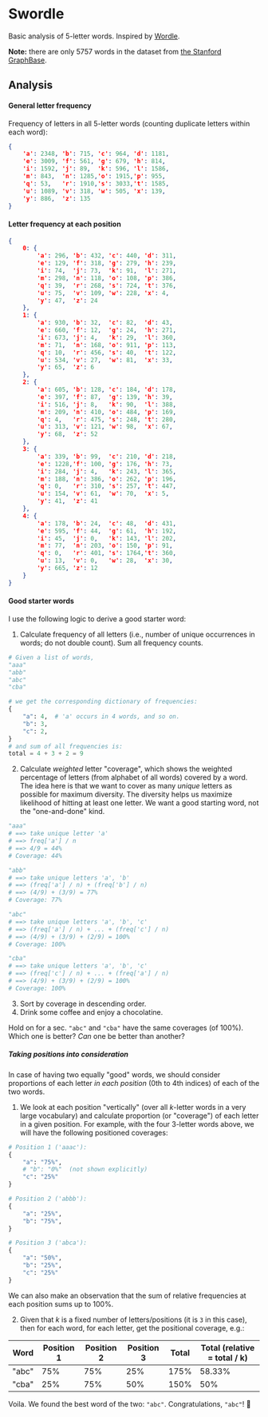 # Swordle

Basic analysis of 5-letter words. Inspired by [Wordle](https://www.nytimes.com/games/wordle/index.html).

**Note:** there are only 5757 words in the dataset from [the Stanford GraphBase](https://www-cs-faculty.stanford.edu/~knuth/sgb.html). 

## Analysis 

#### General letter frequency

Frequency of letters in all 5-letter words (counting duplicate letters within each word):

```json
{
    'a': 2348, 'b': 715, 'c': 964, 'd': 1181,
    'e': 3009, 'f': 561, 'g': 679, 'h': 814,
    'i': 1592, 'j': 89,  'k': 596, 'l': 1586,
    'm': 843,  'n': 1285,'o': 1915,'p': 955,
    'q': 53,   'r': 1910,'s': 3033,'t': 1585,
    'u': 1089, 'v': 318, 'w': 505, 'x': 139,
    'y': 886,  'z': 135
}
```

#### Letter frequency at each position

```json
{
    0: {
        'a': 296, 'b': 432, 'c': 440, 'd': 311,
        'e': 129, 'f': 318, 'g': 279, 'h': 239,
        'i': 74,  'j': 73,  'k': 91,  'l': 271,
        'm': 298, 'n': 118, 'o': 108, 'p': 386,
        'q': 39,  'r': 268, 's': 724, 't': 376,
        'u': 75,  'v': 109, 'w': 228, 'x': 4,
        'y': 47,  'z': 24
    },
    1: {
        'a': 930, 'b': 32,  'c': 82,  'd': 43,
        'e': 660, 'f': 12,  'g': 24,  'h': 271,
        'i': 673, 'j': 4,   'k': 29,  'l': 360,
        'm': 71,  'n': 168, 'o': 911, 'p': 113,
        'q': 10,  'r': 456, 's': 40,  't': 122,
        'u': 534, 'v': 27,  'w': 81,  'x': 33,
        'y': 65,  'z': 6
    },
    2: {
        'a': 605, 'b': 128, 'c': 184, 'd': 178,
        'e': 397, 'f': 87,  'g': 139, 'h': 39,
        'i': 516, 'j': 8,   'k': 90,  'l': 388,
        'm': 209, 'n': 410, 'o': 484, 'p': 169,
        'q': 4,   'r': 475, 's': 248, 't': 280,
        'u': 313, 'v': 121, 'w': 98,  'x': 67,
        'y': 68,  'z': 52
    },
    3: {
        'a': 339, 'b': 99,  'c': 210, 'd': 218,
        'e': 1228,'f': 100, 'g': 176, 'h': 73,
        'i': 284, 'j': 4,   'k': 243, 'l': 365,
        'm': 188, 'n': 386, 'o': 262, 'p': 196,
        'q': 0,   'r': 310, 's': 257, 't': 447,
        'u': 154, 'v': 61,  'w': 70,  'x': 5,
        'y': 41,  'z': 41
    },
    4: {
        'a': 178, 'b': 24,  'c': 48,  'd': 431,
        'e': 595, 'f': 44,  'g': 61,  'h': 192,
        'i': 45,  'j': 0,   'k': 143, 'l': 202,
        'm': 77,  'n': 203, 'o': 150, 'p': 91,
        'q': 0,   'r': 401, 's': 1764,'t': 360,
        'u': 13,  'v': 0,   'w': 28,  'x': 30,
        'y': 665, 'z': 12
    }
}
```

#### Good starter words


I use the following logic to derive a good starter word:
1. Calculate frequency of all letters (i.e., number of unique occurrences in words; do not double count). Sum all frequency counts.

```python
# Given a list of words,
"aaa"
"abb"
"abc"
"cba"

# we get the corresponding dictionary of frequencies:
{
    "a": 4,  # 'a' occurs in 4 words, and so on.
    "b": 3,
    "c": 2,
}
# and sum of all frequencies is:
total = 4 + 3 + 2 = 9
```

2. Calculate *weighted* letter "coverage", which shows the weighted percentage of letters (from alphabet of all words) covered by a word. The idea here is that we want to cover as many *unique* letters as possible for maximum diversity. The diversity helps us maximize likelihood of hitting at least one letter. We want a good starting word, not the "one-and-done" kind.

```python
"aaa"
# ==> take unique letter 'a'
# ==> freq['a'] / n
# ==> 4/9 = 44%
# Coverage: 44%

"abb"
# ==> take unique letters 'a', 'b'
# ==> (freq['a'] / n) + (freq['b'] / n)
# ==> (4/9) + (3/9) = 77%
# Coverage: 77%

"abc"
# ==> take unique letters 'a', 'b', 'c'
# ==> (freq['a'] / n) + ... + (freq['c'] / n)
# ==> (4/9) + (3/9) + (2/9) = 100%
# Coverage: 100%

"cba"
# ==> take unique letters 'a', 'b', 'c'
# ==> (freq['c'] / n) + ... + (freq['a'] / n)
# ==> (4/9) + (3/9) + (2/9) = 100%
# Coverage: 100%
```

3. Sort by coverage in descending order.
4. Drink some coffee and enjoy a chocolatine.

Hold on for a sec. `"abc"` and `"cba"` have the same coverages (of 100%). Which one is better? *Can* one be better than another?

##### Taking positions into consideration

In case of having two equally "good" words, we should consider proportions of each letter *in each position* (0th to 4th indices)
of each of the two words.

1. We look at each position "vertically" (over all *k*-letter words in a very large vocabulary) and 
calculate proportion (or "coverage") of each letter in a given position. 
For example, with the four 3-letter words above, we will have the following positioned coverages:

```python
# Position 1 ('aaac'):
{
    "a": "75%",
    # "b": "0%"  (not shown explicitly)
    "c": "25%"
}

# Position 2 ('abbb'):
{
    "a": "25%",
    "b": "75%",
}

# Position 3 ('abca'):
{
    "a": "50%",
    "b": "25%",
    "c": "25%"
}
```

We can also make an observation that the sum of relative frequencies at each position sums up to 100%. 

2. Given that *k* is a fixed number of letters/positions (it is `3` in this case), then for each word, for each letter, get the positional coverage, e.g.:

| Word        | Position 1  | Position 2  | Position 3  | Total | Total (relative = total / k) |
| ----------- | ----------- | ----------- | ----------- | ----- | ---------------------------- |
| "abc"       | 75%         | 75%         | 25%         | 175%  | 58.33%                       |
| "cba"       | 25%         | 75%         | 50%         | 150%  | 50%                          |

Voila. We found the best word of the two: `"abc"`. Congratulations, `"abc"`! :tada:
